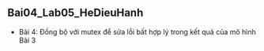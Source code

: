 ## Bai04_Lab05_HeDieuHanh
- Bài 4: Đồng bộ với mutex để sửa lỗi bất hợp lý trong kết quả của mô hình Bài 3
